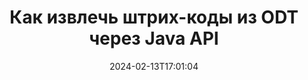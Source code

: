 ---
############################# Static ############################
layout: "auto-gen-parser"
date: 2024-02-13T17:01:04
draft: false
otherformats: otp ott pdf pps ppsx ppt pptx rtf tex vdx vsdm vsdx vssm vssx vstm vstx

############################# Head ############################
head_title: "Извлечение штрих-кодов из ODT через Java API"
head_description: "GroupDocs.Parser for Java API позволяет разработчикам программного обеспечения извлекать штрих-коды из ODT и других документов в приложениях Java."

############################# Header ############################
title: "Как извлечь штрих-коды из ODT через Java API"
description: "GroupDocs.Parser for Java API позволяет разработчикам программного обеспечения извлекать штрих-коды из ODT и многих других документов."
bg_image: "https://cms.admin.containerize.com/templates/aspose/App_Themes/V3/images/bg/header1.png"
bg_overlay: false
button:
    enable: true
    icon: "fas fa-arrow-down"
    label: "Скачать бесплатную пробную версию"
    link: "https://downloads.groupdocs.com/parser/java"

############################# SubMenu ############################
submenu:
    enable: true

    left:
        img_alt: "GroupDocs.Parser for Java"
        image: "https://cms.admin.containerize.com/templates/groupdocs/images/product-logos/90x90-noborder/groupdocs-parser-java.png"
        product: "GroupDocs.Parser"
        platform: "Java"

    middle:
        button:

            # button loop
            - link: "https://apireference.groupdocs.com/parser/java"
              text: "Справочник по API"

            # button loop
            - link: "https://github.com/groupdocs-parser"
              text: "Примеры кода"

            # button loop
            - link: "https://products.groupdocs.app/parser/family"
              text: "Живые демонстрации"

            # button loop
            - link: "https://purchase.groupdocs.com/pricing/parser/java"
              text: "Цены"

    right:
        link_download: "https://downloads.groupdocs.com/parser"
        link_learn: "https://docs.groupdocs.com/parser/java"
        link_buy: "https://purchase.groupdocs.com"

############################# About ############################
about:
    enable: true
    title: "Как извлечь штрих-коды из ODT файлов Java API?"
    content: |
        Штрих-коды представляют собой машиночитаемое представление цифр и символов, которые широко используются во всем мире во многих контекстах, таких как извлечение и идентификация продуктов, отслеживание автомобильных запчастей, управление запасами и т. д. GroupDocs.Parser for Java — это мощный API, который помогает разработчикам разрабатывать решения для извлечения текста, изображений и штрих-кодов из различных типов поддерживаемых форматов документов, таких как PDF, электронные письма, электронные книги, форматы Microsoft Office: Word (DOC, DOCX) , PowerPoint (PPT, PPTX), Excel (XLS, XLSX), электронные письма (EML, MSG) и многие другие форматы. API Java включает поддержку нескольких расширенных функций анализа документов, таких как поиск текста по ключевым словам, точное извлечение текста, извлечение текста в формате HTML или Markdown, извлечение текстовых областей с координатами, извлечение метаданных или штрих-кодов и т. д.
        
        

############################# Steps ############################
steps:
    enable: true
    title_left: "Извлечь штрих-коды из ODT в Java"
    content_left: |
        [GroupDocs.Parser for Java](/ru/parser/java/) позволяет разработчикам Java извлечь штрих-коды из файла ODT, выполняя несколько простых шагов. .
        
        * Создать объект [Parser](https://reference.groupdocs.com/net/parser/groupdocs.parser/parser) для исходного документа;
        * Проверьте, поддерживает ли файл извлечение штрих-кода;
        * Вызовите метод [getBarcodes](https://reference.groupdocs.com/parser/java/com.groupdocs.parser/parser/#getBarcodes--) и получите коллекцию [PageBarcodeArea](https://reference.groupdocs.com/parser/java/com.groupdocs.parser.data/pagebarcodearea/) объектов;
        * Переберите коллекцию и получите значение штрих-кода.

    title_right: "Узнать больше про извлечение штрих-кодов"
    content_right: |
        * <a href="https://docs.groupdocs.com/parser/java/extract-barcodes-from-document/">Как извлечь штрих-коды из документа в Java</a>
        * <a href="https://docs.groupdocs.com/parser/java/extract-barcodes-from-document-page/">Как извлечь штрих-коды из страницы документа в Java</a>
        * <a href="https://docs.groupdocs.com/parser/java/extract-barcodes-from-document-page-area/">Как извлечь штрих-коды из области страницы документа в Java</a>
    
    code: |
     {{% parser/additional-styles %}}
     {{< parser/code-parser title="Как извлечь штрих-коды из файла ODT, используя пример кода Java">}}

        ```java    
        // Извлечь штрих-коды из файла ODT с помощью API GroupDocs.Parser
        // Создайте экземпляр класса Parser
        try (Parser parser = new Parser(Constants.SamplePdfWithBarcodes)) {
            // // Проверьте, поддерживает ли файл извлечение штрих-кода.
            if (!parser.getFeatures().isBarcodes()) {
                System.out.println("Файл не поддерживает извлечение штрих-кода.");
                return;
            }

            // Извлекайте штрих-коды из файла.
            Iterable<PageBarcodeArea> barcodes = parser.getBarcodes();

            // Итерация по штрих-кодам
            for (PageBarcodeArea barcode : barcodes) {
                // Распечатать индекс страницы
                System.out.println("Page: " + barcode.getPage().getIndex());
                // Распечатать значение штрих-кода
                System.out.println("Value: " + barcode.getValue());
            }
        }
        ```
     {{< /parser/code-parser >}}

############################# More ############################
more:
    enable: true
    title_left: "Системные Требования"
    content_left: |
        GroupDocs.Parser for Java API поддерживаются на всех основных платформах и операционных системах. Перед выполнением приведенного ниже кода убедитесь, что в вашей системе установлены следующие предварительные компоненты.
        
        * Операционные системы: Microsoft Windows, Linux, MacOS
        * Среды разработки: NetBeans, Intellij IDEA, Eclipse, etc.
        * Фреймворки
        * Загрузите последнюю версию GroupDocs.Parser for Java из [Maven](https://repository.groupdocs.com/webapp/#/artifacts/browse/tree/General/repo/com/groupdocs/groupdocs-parser)

    title_right: "Зачем использовать GroupDocs.Parser for Java"
    content_right: |
        * Поддержка извлечения простого текста из любых поддерживаемых документов    
        * Парсинг документов по пользовательским шаблонам    
        * Полная поддержка извлечения структурированного текста    
        * Текстовый поиск по ключевому слову и регулярному выражению    
        * Извлечение форматированного текста, метаданных, изображений, контейнеров и вложений    
        * Извлечение оглавления для некоторых поддерживаемых форматов документов    
        * Парсинг данных форм из PDF-документов    
        * Извлечение гиперссылок из документа   

############################# Demos ############################
demos:
    enable: true
    title: "Демонстрации в реальном времени — извлечение штрих-кодов из ODT в Интернете"
    content: |
       Извлекайте штрих-коды из файла ODT прямо сейчас, посетив веб-сайт [GroupDocs.Parser Live Demos](https://products.groupdocs.app/parser/barcodes/odt).
       Живая демонстрация имеет следующие преимущества.
        
############################# About Formats ############################
about_formats:
    enable: true

############################# More Formats ############################
more_formats:
    enable: true
    title: "Извлечение штрих-кодов из других форматов документов"
    content: |
        Java API анализа документов и извлечения штрих-кодов для форматов файлов и изображений. Извлеките данные для некоторых популярных форматов файлов, как указано ниже.

############################# Back to top ###############################
back_to_top:
    enable: true
---